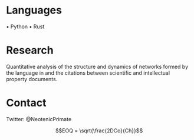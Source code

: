 ### 

# Languages

• Python
• Rust

# Research

Quantitative analysis of the structure and dynamics of networks formed by the language in and the citations between scientific and intellectual property documents.

# Contact

Twitter: @NeotenicPrimate

$$EOQ = \sqrt{\frac{2DCo}{Ch}}$$
